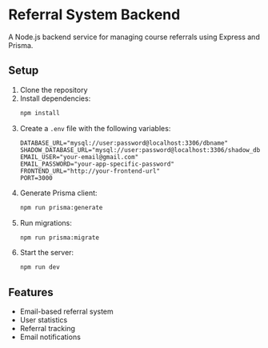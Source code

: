 # Referral System Backend

A Node.js backend service for managing course referrals using Express and Prisma.

## Setup

1. Clone the repository
2. Install dependencies:
   ```bash
   npm install
   ```
3. Create a `.env` file with the following variables:
   ```
   DATABASE_URL="mysql://user:password@localhost:3306/dbname"
   SHADOW_DATABASE_URL="mysql://user:password@localhost:3306/shadow_dbname"
   EMAIL_USER="your-email@gmail.com"
   EMAIL_PASSWORD="your-app-specific-password"
   FRONTEND_URL="http://your-frontend-url"
   PORT=3000
   ```
4. Generate Prisma client:
   ```bash
   npm run prisma:generate
   ```
5. Run migrations:
   ```bash
   npm run prisma:migrate
   ```
6. Start the server:
   ```bash
   npm run dev
   ```

## Features

- Email-based referral system
- User statistics
- Referral tracking
- Email notifications
